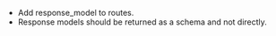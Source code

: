  - Add response_model to routes.
 - Response models should be returned as a schema and not directly.